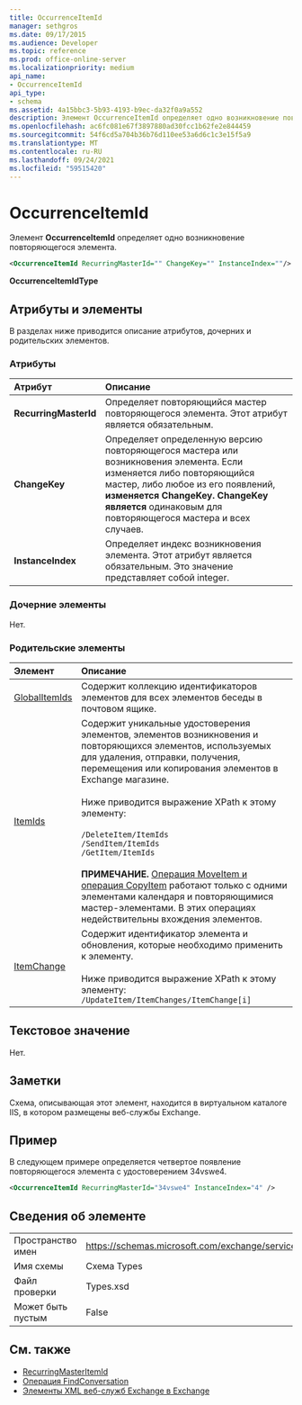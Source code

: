 ```yaml
---
title: OccurrenceItemId
manager: sethgros
ms.date: 09/17/2015
ms.audience: Developer
ms.topic: reference
ms.prod: office-online-server
ms.localizationpriority: medium
api_name:
- OccurrenceItemId
api_type:
- schema
ms.assetid: 4a15bbc3-5b93-4193-b9ec-da32f0a9a552
description: Элемент OccurrenceItemId определяет одно возникновение повторяющегося элемента.
ms.openlocfilehash: ac6fc081e67f3897880ad30fcc1b62fe2e844459
ms.sourcegitcommit: 54f6cd5a704b36b76d110ee53a6d6c1c3e15f5a9
ms.translationtype: MT
ms.contentlocale: ru-RU
ms.lasthandoff: 09/24/2021
ms.locfileid: "59515420"
---
```

# <a name="occurrenceitemid"></a>OccurrenceItemId

Элемент **OccurrenceItemId** определяет одно возникновение повторяющегося элемента. 
  
```XML
<OccurrenceItemId RecurringMasterId="" ChangeKey="" InstanceIndex=""/>
```

**OccurrenceItemIdType**

## <a name="attributes-and-elements"></a>Атрибуты и элементы

В разделах ниже приводится описание атрибутов, дочерних и родительских элементов.
  
### <a name="attributes"></a>Атрибуты

|**Атрибут**|**Описание**|
|:-----|:-----|
|**RecurringMasterId** <br/> |Определяет повторяющийся мастер повторяющегося элемента. Этот атрибут является обязательным.  <br/> |
|**ChangeKey** <br/> |Определяет определенную версию повторяющегося мастера или возникновения элемента. Если изменяется либо повторяющийся мастер, либо любое из его появлений, **изменяется ChangeKey.** **ChangeKey является** одинаковым для повторяющегося мастера и всех случаев.  <br/> |
|**InstanceIndex** <br/> |Определяет индекс возникновения элемента. Этот атрибут является обязательным. Это значение представляет собой integer.  <br/> |
   
### <a name="child-elements"></a>Дочерние элементы

Нет.
  
### <a name="parent-elements"></a>Родительские элементы

|**Элемент**|**Описание**|
|:-----|:-----|
|[GlobalItemIds](globalitemids.md) <br/> |Содержит коллекцию идентификаторов элементов для всех элементов беседы в почтовом ящике.  <br/> |
|[ItemIds](itemids.md) <br/> | Содержит уникальные удостоверения элементов, элементов возникновения и повторяющихся элементов, используемых для удаления, отправки, получения, перемещения или копирования элементов в Exchange магазине. <br/><br/>Ниже приводится выражение XPath к этому элементу: <br/><br/>  `/DeleteItem/ItemIds` <br/>  `/SendItem/ItemIds` <br/>  `/GetItem/ItemIds` <br/><br/>**ПРИМЕЧАНИЕ.** [Операция MoveItem и](moveitem-operation.md) [операция CopyItem](copyitem-operation.md) работают только с одними элементами календаря и повторяющимися мастер-элементами. В этих операциях недействительны вхождения элементов.           |
|[ItemChange](itemchange.md) <br/> |Содержит идентификатор элемента и обновления, которые необходимо применить к элементу.<br/><br/> Ниже приводится выражение XPath к этому элементу:  <br/>  `/UpdateItem/ItemChanges/ItemChange[i]` <br/> |
   
## <a name="text-value"></a>Текстовое значение

Нет.
  
## <a name="remarks"></a>Заметки

Схема, описывающая этот элемент, находится в виртуальном каталоге IIS, в котором размещены веб-службы Exchange.
  
## <a name="example"></a>Пример

В следующем примере определяется четвертое появление повторяющегося элемента с удостоверением 34vswe4.
  
```XML
<OccurrenceItemId RecurringMasterId="34vswe4" InstanceIndex="4" />
```

## <a name="element-information"></a>Сведения об элементе

|||
|:-----|:-----|
|Пространство имен  <br/> |https://schemas.microsoft.com/exchange/services/2006/types  <br/> |
|Имя схемы  <br/> |Схема Types  <br/> |
|Файл проверки  <br/> |Types.xsd  <br/> |
|Может быть пустым  <br/> |False  <br/> |
   
## <a name="see-also"></a>См. также

- [RecurringMasterItemId](recurringmasteritemid.md)
- [Операция FindConversation](findconversation-operation.md)
- [Элементы XML веб-служб Exchange в Exchange](ews-xml-elements-in-exchange.md)

